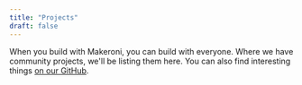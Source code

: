 ```yaml
---
title: "Projects"
draft: false
---
```


When you build with Makeroni, you can build with everyone. Where we have community projects, we'll be listing them here. You can also find interesting things [on our GitHub](https://github.com/makeronicc).
